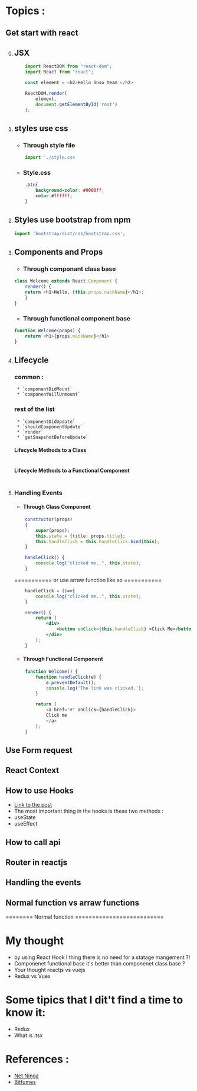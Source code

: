 # Topics :

## Get start with react
0. ## JSX
    ```js
        import ReactDOM from "react-dom";
        import React from "react";

        const element = <h2>Hello Snso team </h2>

        ReactDOM.render(
            element,
            document.getElementById('root')
        );
    ```

1. ## styles use css
    - ### Through style file
    ```js
        import './style.css
    ```
    - ### Style.css
    ```css
        .btn{
            background-color: #0000ff;
            color:#ffffff;
        }
    ```

2. ## Styles use bootstrap from npm 
    ```js
    import 'bootstrap/dist/css/bootstrap.css';
    ```

3. ## Components and Props
    - ### Through componant class base
    ```js
    class Welcome extends React.Component {
        render() {
        return <h1>Hello, {this.props.nackName}</h1>;
        }
    }
    ```

    - ### Through functional component base
    ```js
    function Welcome(props) {
        return <h1>{props.nackName}</h1>
    }
    ```

4. ## Lifecycle 
    ### common :
        * `componentDidMount`
        * `componentWillUnmount`

    ### rest of the list
        * `componentDidUpdate`
        * `shouldComponentUpdate`
        * `render`
        * `getSnapshotBeforeUpdate`


    #### Lifecycle Methods to a Class
    ```js

    ```
    #### Lifecycle Methods to a Functional Component
    ```js

    ```

5. ### Handling Events
    - #### Through Class Component
    ```js
        constructor(props)
        {
            super(props);
            this.state = {title: props.title};
            this.handleClick = this.handleClick.bind(this);
        }

        handleClick() {
            console.log("clicked me..", this.state);
        }
    ```

    =========== or use arraw function like so ===========
    ```js
        handleClick = ()=>{
            console.log("clicked me..", this.state);
        }
    ```

    ```jsx
        render() { 
            return ( 
                <div>
                    <button onClick={this.handleClick} >Click Me</button>
                </div>
            );
        }
    ```

    - #### Through Functional Component
    ```js
        function Welcome() {
            function handleClick(e) {
                e.preventDefault();
                console.log('The link was clicked.');
            }

            return (
                <a href="#" onClick={handleClick}>
                Click me
                </a>
            );
        }
    ```



## Use Form request


## React Context

## How to use Hooks
* [Link to the post](https://dev.to/dan_abramov/making-sense-of-react-hooks-2eib)
* The most important thing in the hooks is these two methods :
* useState
* useEffect

## How to call api
## Router in reactjs
## Handling the events
## Normal function vs arraw functions

======== Normal function ==========================



# My thought
- by using React Hook I thing there is no need for a statage mangement ?!
- Componenet functional base it's better than componenet class base ?
- Your thought reactjs vs vuejs
- Redux vs Vuex

# Some tipics that I dit't find a time to know it:
- Redux
- What is .tsx

# References :
- [Net Ninga](https://www.youtube.com/watch?v=rDVe6pmeAjo&list=PL4cUxeGkcC9hNokByJilPg5g9m2APUePI&index=12)
- [Bitfumes](https://www.youtube.com/watch?v=I6tbhNUU96Y&t=7310s)